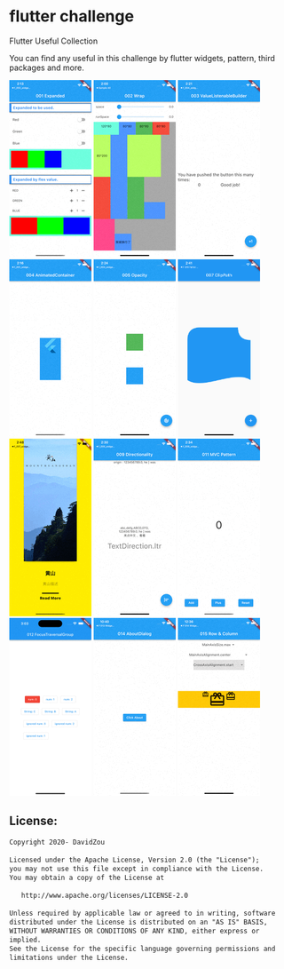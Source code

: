 flutter challenge
=====

Flutter Useful Collection

You can find any useful in this challenge by flutter widgets, pattern, third packages and more.

<img src="f_001_widgets_expanded/doc/image/live.gif"/> <img src="f_002_widgets_wrap/doc/image/live.gif"/> <img src="f_003_widgets_valuelistenablebuilder/doc/image/live.gif"/> <img src="f_004_widgets_animatedcontainer/doc/image/live.gif"/>
<img src="f_005_widgets_opacity/doc/image/live.gif"/> <img src="f_007_widgets_clippath/doc/image/clippath.png" width="148"/> <img src="f_008_widgets_pageview/doc/image/live.gif" /> <img src="f_009_widgets_directionality/doc/image/live.gif"/>
<img src="f_011_pattern_mvc/doc/image/live.gif"/> <img src="f_012_widgets_focus_traversal_group/doc/image/live.gif" width="148"/> <img src="f_014_widgets_aboutdialog/doc/image/live.gif"/> <img src="f_015_widgets_row_and_column/doc/image/live.gif"/> 


## License:

```
Copyright 2020- DavidZou

Licensed under the Apache License, Version 2.0 (the "License");
you may not use this file except in compliance with the License.
You may obtain a copy of the License at

   http://www.apache.org/licenses/LICENSE-2.0

Unless required by applicable law or agreed to in writing, software
distributed under the License is distributed on an "AS IS" BASIS,
WITHOUT WARRANTIES OR CONDITIONS OF ANY KIND, either express or implied.
See the License for the specific language governing permissions and
limitations under the License.
```
